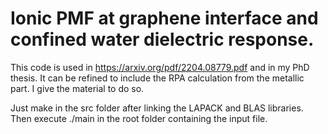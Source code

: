 # Ionic PMF at graphene interface and confined water dielectric response. 

This code is used in https://arxiv.org/pdf/2204.08779.pdf and in my PhD thesis. It can be refined to include the RPA calculation from the metallic part. I give the material to do so. 

Just make in the src folder after linking the LAPACK and BLAS libraries. Then execute ./main in the root folder containing the input file. 
